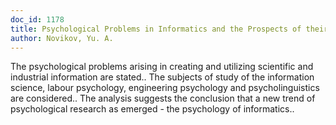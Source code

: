 ```yaml
---
doc_id: 1178
title: Psychological Problems in Informatics and the Prospects of their Solution
author: Novikov, Yu. A.
---
```


The psychological problems arising in creating and utilizing scientific and
industrial information are stated.. The subjects of study of the information
science, labour psychology, engineering psychology and psycholinguistics are
considered.. The analysis suggests the conclusion that a new trend of 
psychological research as emerged - the psychology of informatics..